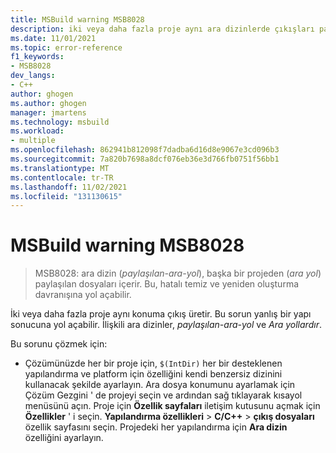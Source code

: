 ```yaml
---
title: MSBuild warning MSB8028
description: iki veya daha fazla proje aynı ara dizinlerde çıkışları paylaşıyorsa MSBuild uyarı MSB8028 oluşur.
ms.date: 11/01/2021
ms.topic: error-reference
f1_keywords:
- MSB8028
dev_langs:
- C++
author: ghogen
ms.author: ghogen
manager: jmartens
ms.technology: msbuild
ms.workload:
- multiple
ms.openlocfilehash: 862941b812098f7dadba6d16d8e9067e3cd096b3
ms.sourcegitcommit: 7a820b7698a8dcf076eb36e3d766fb0751f56bb1
ms.translationtype: MT
ms.contentlocale: tr-TR
ms.lasthandoff: 11/02/2021
ms.locfileid: "131130615"
---
```

# <a name="msbuild-warning-msb8028"></a>MSBuild warning MSB8028

> MSB8028: ara dizin (*paylaşılan-ara-yol*), başka bir projeden (*ara yol*) paylaşılan dosyaları içerir. Bu, hatalı temiz ve yeniden oluşturma davranışına yol açabilir.

İki veya daha fazla proje aynı konuma çıkış üretir. Bu sorun yanlış bir yapı sonucuna yol açabilir. İlişkili ara dizinler, *paylaşılan-ara-yol* ve *Ara yollardır*.

Bu sorunu çözmek için:

- Çözümünüzde her bir proje için, `$(IntDir)` her bir desteklenen yapılandırma ve platform için özelliğini kendi benzersiz dizinini kullanacak şekilde ayarlayın. Ara dosya konumunu ayarlamak için Çözüm Gezgini ' de projeyi seçin ve ardından sağ tıklayarak kısayol menüsünü açın. Proje için **Özellik sayfaları** iletişim kutusunu açmak için **Özellikler** ' i seçin. **Yapılandırma özellikleri**  >  **C/C++**  >  **çıkış dosyaları** özellik sayfasını seçin. Projedeki her yapılandırma için **Ara dizin** özelliğini ayarlayın.
